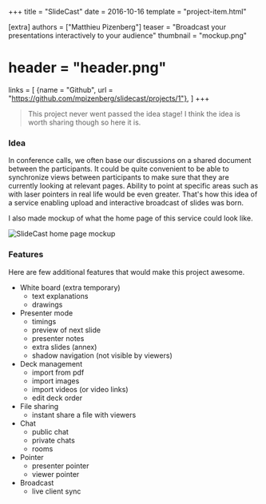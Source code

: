 +++
title = "SlideCast"
date = 2016-10-16
template = "project-item.html"

[extra]
authors = ["Matthieu Pizenberg"]
teaser = "Broadcast your presentations interactively to your audience"
thumbnail = "mockup.png"
# header = "header.png"
links = [
    {name = "Github", url = "https://github.com/mpizenberg/slidecast/projects/1"},
]
+++

> This project never went passed the idea stage!
> I think the idea is worth sharing though so here it is.

### Idea

In conference calls, we often base our discussions on a shared document between the participants.
It could be quite convenient to be able to synchronize views between participants
to make sure that they are currently looking at relevant pages.
Ability to point at specific areas such as with laser pointers in real life would be even greater.
That's how this idea of a service enabling upload and interactive broadcast of slides was born.

I also made mockup of what the home page of this service could look like.

![SlideCast home page mockup](mockup.png)

### Features

Here are few additional features that would make this project awesome.

- White board (extra temporary)
  - text explanations
  - drawings
- Presenter mode
  - timings
  - preview of next slide
  - presenter notes
  - extra slides (annex)
  - shadow navigation (not visible by viewers)
- Deck management
  - import from pdf
  - import images
  - import videos (or video links)
  - edit deck order
- File sharing
  - instant share a file with viewers
- Chat
  - public chat
  - private chats
  - rooms
- Pointer
  - presenter pointer
  - viewer pointer
- Broadcast
  - live client sync
